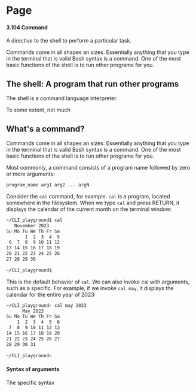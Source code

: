 # Page

#### 3.104 Command

A directive to the shell to perform a particular task.







Commands come in all shapes an sizes. Essentially anything that you type in the terminal that is valid Bash syntax is a command. One of the most basic functions of the shell is to run other programs for you.&#x20;



## The shell: A program that run other programs

The shell is a command language interpreter.

To some extent, not much&#x20;



## What's a command?

Commands come in all shapes an sizes. Essentially anything that you type in the terminal that is valid Bash syntax is a command. One of the most basic functions of the shell is to run other programs for you.&#x20;





Most commonly, a command consists of a program name followed by zero or more arguments:

```bash
program_name arg1 arg2 ... argN
```

Consider the `cal` command, for example. `cal` is a program, located somewhere in the filesystem. When we type `cal` and press RETURN, it displays the calendar of the current month on the terminal window:

```bash
~/CLI_playground$ cal
   November 2023      
Su Mo Tu We Th Fr Sa  
       1  2  3  4  5  
 6  7  8  9 10 11 12  
13 14 15 16 17 18 19  
20 21 22 23 24 25 26  
27 28 29 30           
                      
~/CLI_playground$
```

This is the default behavior of `cal`. We can also invoke cal with arguments, such as a specific. For example, if we invoke `cal may`, it displays the calendar for the entire year of 2023:

```bash
~/CLI_playground> cal may 2023
      May 2023        
Su Mo Tu We Th Fr Sa  
    1  2  3  4  5  6  
 7  8  9 10 11 12 13  
14 15 16 17 18 19 20  
21 22 23 24 25 26 27  
28 29 30 31           
                      
~/CLI_playground> 
```

#### Syntax of arguments

The specific syntax
